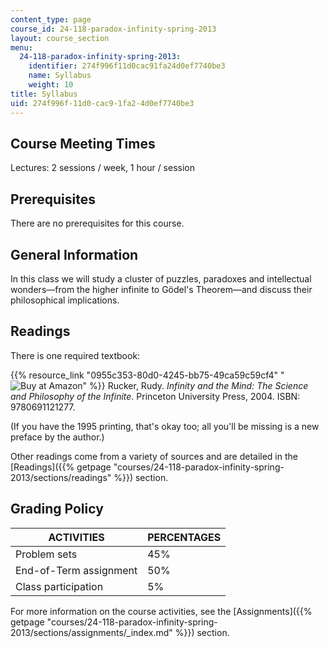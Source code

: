 ```yaml
---
content_type: page
course_id: 24-118-paradox-infinity-spring-2013
layout: course_section
menu:
  24-118-paradox-infinity-spring-2013:
    identifier: 274f996f11d0cac91fa24d0ef7740be3
    name: Syllabus
    weight: 10
title: Syllabus
uid: 274f996f-11d0-cac9-1fa2-4d0ef7740be3
---
```


Course Meeting Times
--------------------

Lectures: 2 sessions / week, 1 hour / session

Prerequisites
-------------

There are no prerequisites for this course.

General Information
-------------------

In this class we will study a cluster of puzzles, paradoxes and intellectual wonders—from the higher infinite to Gödel's Theorem—and discuss their philosophical implications.

Readings
--------

There is one required textbook:

{{% resource_link "0955c353-80d0-4245-bb75-49ca59c59cf4" "![Buy at Amazon](/images/a_logo_17.gif)" %}} Rucker, Rudy. _Infinity and the Mind: The Science and Philosophy of the Infinite_. Princeton University Press, 2004. ISBN: 9780691121277.

(If you have the 1995 printing, that's okay too; all you'll be missing is a new preface by the author.)

Other readings come from a variety of sources and are detailed in the [Readings]({{% getpage "courses/24-118-paradox-infinity-spring-2013/sections/readings" %}}) section.

Grading Policy
--------------

| ACTIVITIES | PERCENTAGES |
| --- | --- |
| Problem sets | 45% |
| End-of-Term assignment | 50% |
| Class participation | 5% 

For more information on the course activities, see the [Assignments]({{% getpage "courses/24-118-paradox-infinity-spring-2013/sections/assignments/_index.md" %}}) section.